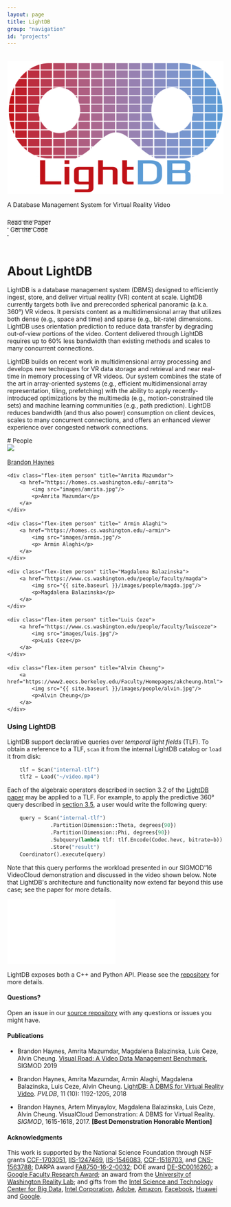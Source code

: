 ```yaml
---
layout: page
title: LightDB
group: "navigation"
id: "projects"
---
```


<link href="https://maxcdn.bootstrapcdn.com/bootstrap/3.3.6/css/bootstrap.min.css" rel="stylesheet">
<link href="VisualCloud Overview_embed.css" rel="stylesheet">

<div class="jumbotron" style="background-image: none; background-color: inherit; background-size: cover; height: auto; padding: 5px 0 10px 0; margin-top: 2em">
  <img src="../../images/projects/lightdb.png" alt="Logo" style="width: 40rem" />
  <p>A Database Management System for Virtual Reality Video</p>
  <p>
    <a class="btn btn-primary btn-lg label-danger" href="p1144-haynes.pdf" role="button" style="width: 180px;"><span style="position: relative; top:10px">Read the Paper</span><br/><small>&nbsp;</small></a>
    <a class="btn btn-primary btn-lg label-primary" href="https://github.com/uwdb/lightdb" role="button" style="width: 180px"><span style="position: relative; top:10px">Get the Code</span><br/><small>&nbsp;</small></a>
  </p>
</div>

# About LightDB

LightDB is a database management system (DBMS) designed
to efficiently ingest, store, and deliver virtual reality (VR)
content at scale. LightDB currently targets both live and prerecorded
spherical panoramic (a.k.a. 360°) VR videos. It persists content
as a multidimensional array that utilizes both dense (e.g., space and
time) and sparse (e.g., bit-rate) dimensions. LightDB uses orientation
prediction to reduce data transfer by degrading out-of-view
portions of the video. Content delivered through LightDB requires
up to 60% less bandwidth than existing methods and scales
to many concurrent connections.

LightDB builds on recent work in multidimensional array
processing and develops new techniques for VR data storage
and retrieval and near real-time in memory processing of VR
videos. Our system combines the state of the art in array-oriented
systems (e.g., efficient multidimensional array representation,
tiling, prefetching) with the ability to apply recently-introduced optimizations
by the multimedia (e.g., motion-constrained tile sets)
and machine learning communities (e.g., path prediction). LightDB
reduces bandwidth (and thus also power) consumption on
client devices, scales to many concurrent connections, and offers an
enhanced viewer experience over congested network connections.

<div id="people"></div>
# People

<div class="flex-container people image-container">
    <div class="flex-item person" title="Brandon Haynes">
        <a href="https://homes.cs.washington.edu/~bhaynes">
            <img src="{{ site.baseurl }}/images/people/brandonH.jpg"/>
            <p>Brandon Haynes</p>
        </a>
    </div>

    <div class="flex-item person" title="Amrita Mazumdar">
        <a href="https://homes.cs.washington.edu/~amrita">
            <img src="images/amrita.jpg"/>
            <p>Amrita Mazumdar</p>
        </a>
    </div>

    <div class="flex-item person" title=" Armin Alaghi">
        <a href="https://homes.cs.washington.edu/~armin">
            <img src="images/armin.jpg"/>
            <p> Armin Alaghi</p>
        </a>
    </div>

    <div class="flex-item person" title="Magdalena Balazinska">
        <a href="https://www.cs.washington.edu/people/faculty/magda">
            <img src="{{ site.baseurl }}/images/people/magda.jpg"/>
            <p>Magdalena Balazinska</p>
        </a>
    </div>

    <div class="flex-item person" title="Luis Ceze">
        <a href="https://www.cs.washington.edu/people/faculty/luisceze">
            <img src="images/luis.jpg"/>
            <p>Luis Ceze</p>
        </a>
    </div>

    <div class="flex-item person" title="Alvin Cheung">
        <a href="https://www2.eecs.berkeley.edu/Faculty/Homepages/akcheung.html">
            <img src="{{ site.baseurl }}/images/people/alvin.jpg"/>
            <p>Alvin Cheung</p>
        </a>
    </div>
</div>

### Using LightDB

LightDB support declarative queries over _temporal light fields_ (TLF).  To obtain a reference to a TLF, `scan` it from the internal LightDB catalog or `load` it from disk:

```python
    tlf = Scan("internal-tlf")
    tlf2 = Load("~/video.mp4")
```

Each of the algebraic operators described in section 3.2 of the [LightDB paper](http://db.cs.washington.edu/projects/lightdb/p1144-haynes.pdf) may be applied to a TLF.  For example, to apply the predictive 360° query described in [section 3.5](http://db.cs.washington.edu/projects/lightdb/p1144-haynes.pdf), a user would write the following query:

```python
    query = Scan("internal-tlf")
              .Partition(Dimension::Theta, degrees{90})
              .Partition(Dimension::Phi, degrees{90})
              .Subquery(lambda tlf: tlf.Encode(Codec.hevc, bitrate=b))
              .Store("result")
    Coordinator().execute(query)
```

Note that this query performs the workload presented in our SIGMOD'16 VideoCloud demonstration and discussed in the video shown below.  Note that LightDB's architecture and functionality now extend far beyond this use case; see the paper for more details.

<iframe style="width: 50%" class="tscplayer_inline" id="embeddedSmartPlayerInstance" src="VisualCloud Overview_player.html?embedIFrameId=embeddedSmartPlayerInstance" scrolling="no" frameborder="0" webkitAllowFullScreen mozallowfullscreen allowFullScreen></iframe>

LightDB exposes both a C++ and Python API.  Please see the [repository](https://github.com/uwdb/lightdb) for more details.

#### Questions?

Open an issue in our [source repository](https://github.com/uwdb/lightdb) with any questions or issues you might have.

#### Publications

* Brandon Haynes, Amrita Mazumdar, Magdalena Balazinska, Luis Ceze, Alvin Cheung. [Visual Road: A Video Data Management Benchmark](https://db.cs.washington.edu/projects/visualroad), SIGMOD 2019

* Brandon Haynes, Amrita Mazumdar, Armin Alaghi, Magdalena Balazinska, Luis Ceze, Alvin Cheung. [LightDB: A DBMS for Virtual Reality Video](https://db.cs.washington.edu/projects/lightdb). _PVLDB_, 11 (10): 1192-1205, 2018

* Brandon Haynes, Artem Minyaylov, Magdalena Balazinska, Luis Ceze, Alvin Cheung.  VisualCloud Demonstration: A DBMS for Virtual Reality.  _SIGMOD_, 1615-1618, 2017. **[Best Demonstration Honorable Mention]**

#### Acknowledgments

This work is supported by the National Science Foundation
through NSF grants 
[CCF-1703051](https://www.nsf.gov/awardsearch/showAward?AWD_ID=1703051), 
[IIS-1247469](https://www.nsf.gov/awardsearch/showAward?AWD_ID=1247469), 
[IIS-1546083](https://www.nsf.gov/awardsearch/showAward?AWD_ID=1546083), 
[CCF-1518703](https://www.nsf.gov/awardsearch/showAward?AWD_ID=1518703), and 
[CNS-1563788](https://www.nsf.gov/awardsearch/showAward?AWD_ID=1563788);
DARPA award [FA8750-16-2-0032](https://www.darpa.mil); DOE award [DE-SC0016260](https://science.energy.gov/grants);
a [Google Faculty Research Award](https://docs.google.com/document/d/1IfCmWZ-ClmvmB4gzlApR4htAhYBjKliPGQxLpu6KmaU/edit);
an award from the [University of Washington Reality Lab](https://realitylab.uw.edu);
and gifts from the [Intel Science and Technology Center for Big
Data](http://istc-bigdata.org), [Intel Corporation](https://www.intel.com), [Adobe](http://www.adobe.com), [Amazon](https://www.amazon.com), [Facebook](https://facebook.com), [Huawei](https://www.huawei.com) and [Google](https://google.com).

&nbsp;
